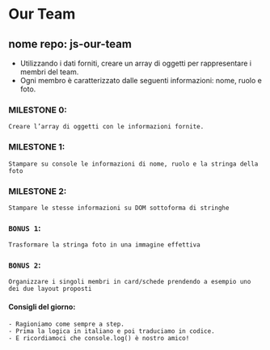 # Our Team
## nome repo: js-our-team
 - Utilizzando i dati forniti, creare un array di oggetti per rappresentare i membri del team.
 - Ogni membro è caratterizzato dalle seguenti informazioni: nome, ruolo e foto.
### MILESTONE 0:
    Creare l’array di oggetti con le informazioni fornite.
### MILESTONE 1:
    Stampare su console le informazioni di nome, ruolo e la stringa della foto
### MILESTONE 2:
    Stampare le stesse informazioni su DOM sottoforma di stringhe
### `BONUS 1`:
    Trasformare la stringa foto in una immagine effettiva
### `BONUS 2`:
    Organizzare i singoli membri in card/schede prendendo a esempio uno dei due layout proposti
#### Consigli del giorno:
    - Ragioniamo come sempre a step.
    - Prima la logica in italiano e poi traduciamo in codice.
    - E ricordiamoci che console.log() è nostro amico!